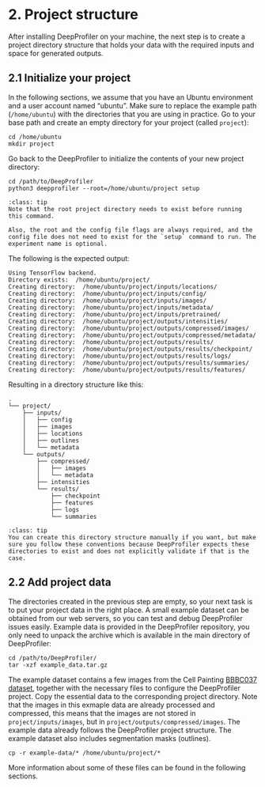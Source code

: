 # 2. Project structure

After installing DeepProfiler on your machine, the next step is to create a project directory structure that holds your data with the required inputs and space for generated outputs.


## **2.1 Initialize your project**

In the following sections, we assume that you have an Ubuntu environment and a user account named “ubuntu”. Make sure to replace the example path (`/home/ubuntu`) with the directories that you are using in practice. Go to your base path and create an empty directory for your project (called `project`):


```
cd /home/ubuntu
mkdir project
```


Go back to the DeepProfiler to initialize the contents of your new project directory:


```
cd /path/to/DeepProfiler
python3 deepprofiler --root=/home/ubuntu/project setup
```

```{admonition} Note
:class: tip
Note that the root project directory needs to exist before running this command.

Also, the root and the config file flags are always required, and the config file does not need to exist for the `setup` command to run. The experiment name is optional.
```


The following is the expected output:


```
Using TensorFlow backend.
Directory exists:  /home/ubuntu/project/
Creating directory:  /home/ubuntu/project/inputs/locations/
Creating directory:  /home/ubuntu/project/inputs/config/
Creating directory:  /home/ubuntu/project/inputs/images/
Creating directory:  /home/ubuntu/project/inputs/metadata/
Creating directory:  /home/ubuntu/project/inputs/pretrained/
Creating directory:  /home/ubuntu/project/outputs/intensities/
Creating directory:  /home/ubuntu/project/outputs/compressed/images/
Creating directory:  /home/ubuntu/project/outputs/compressed/metadata/
Creating directory:  /home/ubuntu/project/outputs/results/
Creating directory:  /home/ubuntu/project/outputs/results/checkpoint/
Creating directory:  /home/ubuntu/project/outputs/results/logs/
Creating directory:  /home/ubuntu/project/outputs/results/summaries/
Creating directory:  /home/ubuntu/project/outputs/results/features/
```


Resulting in a directory structure like this:
```
.
└── project/
    ├── inputs/
    │   ├── config
    │   ├── images
    │   ├── locations
    │   ├── outlines
    │   └── metadata
    └── outputs/
        ├── compressed/
        │   ├── images
        │   └── metadata
        ├── intensities
        └── results/
            ├── checkpoint
            ├── features
            ├── logs
            └── summaries
 ```

```{admonition} Note
:class: tip
You can create this directory structure manually if you want, but make sure you follow these conventions because DeepProfiler expects these directories to exist and does not explicitly validate if that is the case.
```



## **2.2 Add project data**

The directories created in the previous step are empty, so your next task is to put your project data in the right place. A small example dataset can be obtained from our web servers, so you can test and debug DeepProfiler issues easily. Example data is provided in the DeepProfiler repository, you only need to unpack the archive which is available in the main directory of DeepProfiler:

```
cd /path/to/DeepProfiler/
tar -xzf example_data.tar.gz
```

The example dataset contains a few images from the Cell Painting [BBBC037 dataset](https://bbbc.broadinstitute.org/BBBC037), together with the necessary files to configure the DeepProfiler project. Copy the essential data to the corresponding project directory. Note that the images in this exmaple data are already processed and compressed, this means that the images are not stored in `project/inputs/images`, but in `project/outputs/compressed/images`. The example data already follows the DeepProfiler project structure. The example dataset also includes segmentation masks (outlines).

```
cp -r example-data/* /home/ubuntu/project/*
```

More information about some of these files can be found in the following sections.
